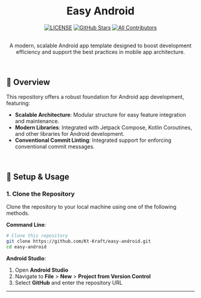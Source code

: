 <h1 align="center">Easy Android</h1>

<div align="center">
  <a href="https://github.com/Kt-Kraft/easy-android/blob/master/LICENSE"><img src="https://img.shields.io/github/license/Kt-Kraft/easy-android?color=blue" alt="LICENSE"/></a>
  <a href="https://github.com/Kt-Kraft/easy-android/stargazers"><img src="https://img.shields.io/github/stars/Kt-Kraft/easy-android" alt="GitHub Stars"/></a>
  <a href="#contributors"><img src="https://img.shields.io/badge/all_contributors-1-orange.svg?style=flat" alt="All Contributors"/></a>
</div>

<br/>

<p align="center">
  A modern, scalable Android app template designed to boost development efficiency and support the best practices in mobile app architecture.
</p>

<br/>

## 🚀 Overview

This repository offers a robust foundation for Android app development, featuring:
- **Scalable Architecture**: Modular structure for easy feature integration and maintenance.
- **Modern Libraries**: Integrated with Jetpack Compose, Kotlin Coroutines, and other libraries for Android development.
- **Conventional Commit Linting**: Integrated support for enforcing conventional commit messages.

</br>

## 📝 Setup & Usage

### 1. Clone the Repository

Clone the repository to your local machine using one of the following methods.

**Command Line**:

```bash
# Clone this repository
git clone https://github.com/Kt-Kraft/easy-android.git
cd easy-android
```

**Android Studio**:

1. Open **Android Studio**
2. Navigate to **File** > **New** > **Project from Version Control**
3. Select **GitHub** and enter the repository URL

---
